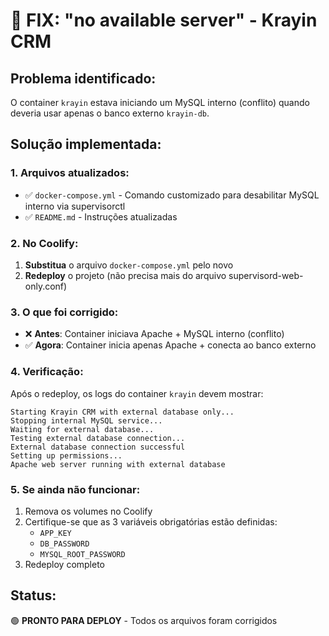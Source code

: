 # 🚨 FIX: "no available server" - Krayin CRM

## Problema identificado:
O container `krayin` estava iniciando um MySQL interno (conflito) quando deveria usar apenas o banco externo `krayin-db`.

## Solução implementada:

### 1. Arquivos atualizados:
- ✅ `docker-compose.yml` - Comando customizado para desabilitar MySQL interno via supervisorctl
- ✅ `README.md` - Instruções atualizadas

### 2. No Coolify:
1. **Substitua** o arquivo `docker-compose.yml` pelo novo
2. **Redeploy** o projeto (não precisa mais do arquivo supervisord-web-only.conf)

### 3. O que foi corrigido:
- ❌ **Antes**: Container iniciava Apache + MySQL interno (conflito)
- ✅ **Agora**: Container inicia apenas Apache + conecta ao banco externo

### 4. Verificação:
Após o redeploy, os logs do container `krayin` devem mostrar:
```
Starting Krayin CRM with external database only...
Stopping internal MySQL service...
Waiting for external database...
Testing external database connection...
External database connection successful
Setting up permissions...
Apache web server running with external database
```

### 5. Se ainda não funcionar:
1. Remova os volumes no Coolify
2. Certifique-se que as 3 variáveis obrigatórias estão definidas:
   - `APP_KEY`
   - `DB_PASSWORD` 
   - `MYSQL_ROOT_PASSWORD`
3. Redeploy completo

## Status:
🟢 **PRONTO PARA DEPLOY** - Todos os arquivos foram corrigidos
